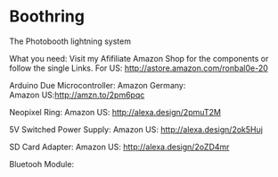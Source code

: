 # Boothring
The Photobooth lightning system


What you need:
Visit my Afifiliate Amazon Shop for the components or follow the single Links.
For US: http://astore.amazon.com/ronbal0e-20


Arduino Due Microcontroller:
Amazon Germany:  
Amazon US:http://amzn.to/2pm6pqc

Neopixel Ring:
Amazon US: http://alexa.design/2pmuT2M

5V Switched Power Supply:
Amazon US: http://alexa.design/2ok5Huj

SD Card Adapter:
Amazon US: http://alexa.design/2oZD4mr

Bluetooh Module:
